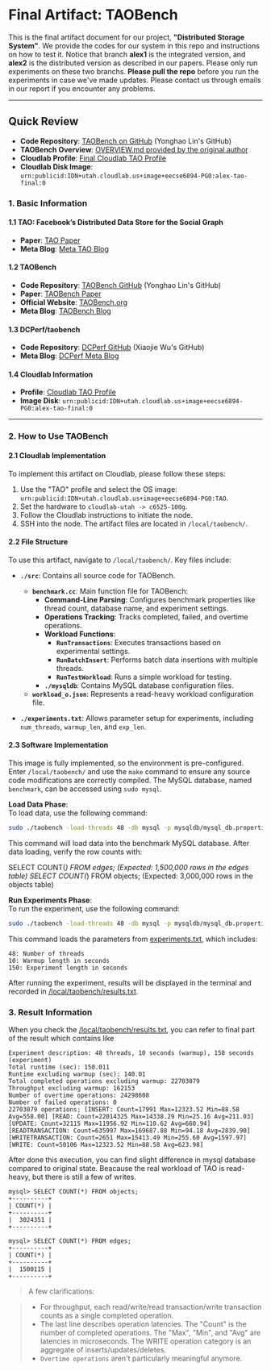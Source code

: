 # Final Artifact: TAOBench

This is the final artifact document for our project, **"Distributed Storage System"**. We provide the codes for our system in this repo and instructions on how to test it. Notice that branch **alex1** is the integrated version, and **alex2** is the distributed version as described in our papers. Please only run experiments on these two branchs. **Please pull the repo** before you run the experiments in case we've made updates. Please contact us through emails in our report if you encounter any problems.

---

## Quick Review

- **Code Repository**: [TAOBench on GitHub](https://github.com/TheSkyRS/taobench) (Yonghao Lin's GitHub)
- **TAOBench Overview**: [OVERVIEW.md provided by the original author](OVERVIEW.md)
- **Cloudlab Profile**: [Final Cloudlab TAO Profile](https://www.cloudlab.us/p/EECSE6894/alex-tao)
- **Cloudlab Disk Image**: `urn:publicid:IDN+utah.cloudlab.us+image+eecse6894-PG0:alex-tao-final:0`

### 1. Basic Information

#### 1.1 TAO: Facebook’s Distributed Data Store for the Social Graph
- **Paper**: [TAO Paper](https://www.usenix.org/system/files/conference/atc13/atc13-bronson.pdf)
- **Meta Blog**: [Meta TAO Blog](https://engineering.fb.com/2013/06/25/core-infra/tao-the-power-of-the-graph/)

#### 1.2 TAOBench
- **Code Repository**: [TAOBench GitHub](https://github.com/TheSkyRS/taobench) (Yonghao Lin's GitHub)
- **Paper**: [TAOBench Paper](https://www.vldb.org/pvldb/vol15/p1965-cheng.pdf)
- **Official Website**: [TAOBench.org](https://taobench.org/)
- **Meta Blog**: [TAOBench Blog](https://engineering.fb.com/2022/09/07/core-infra/taobench/)

#### 1.3 DCPerf/taobench
- **Code Repository**: [DCPerf GitHub](https://github.com/AlexWFreeman/Data-Center-Processing) (Xiaojie Wu's GitHub)
- **Meta Blog**: [DCPerf Meta Blog](https://engineering.fb.com/2024/08/05/data-center-engineering/dcperf-open-source-benchmark-suite-for-hyperscale-compute-applications/)

#### 1.4 Cloudlab Information
- **Profile**: [Cloudlab TAO Profile](https://www.cloudlab.us/p/EECSE6894/alex-tao)
- **Image Disk**: `urn:publicid:IDN+utah.cloudlab.us+image+eecse6894-PG0:alex-tao-final:0`

---

### 2. How to Use TAOBench

#### 2.1 Cloudlab Implementation

To implement this artifact on Cloudlab, please follow these steps:

1. Use the "TAO" profile and select the OS image: `urn:publicid:IDN+utah.cloudlab.us+image+eecse6894-PG0:TAO`.
2. Set the hardware to `cloudlab-utah -> c6525-100g`.
3. Follow the Cloudlab instructions to initiate the node.
4. SSH into the node. The artifact files are located in `/local/taobench/`.

#### 2.2 File Structure

To use this artifact, navigate to `/local/taobench/`. Key files include:

- **`./src`**: Contains all source code for TAOBench.
  - **`benchmark.cc`**: Main function file for TAOBench:
    - **Command-Line Parsing**: Configures benchmark properties like thread count, database name, and experiment settings.
    - **Operations Tracking**: Tracks completed, failed, and overtime operations.
    - **Workload Functions**:
      - **`RunTransactions`**: Executes transactions based on experimental settings.
      - **`RunBatchInsert`**: Performs batch data insertions with multiple threads.
      - **`RunTestWorkload`**: Runs a simple workload for testing.
    - **`./mysqldb`**: Contains MySQL database configuration files.
  - **`workload_o.json`**: Represents a read-heavy workload configuration file.

- **`./experiments.txt`**: Allows parameter setup for experiments, including `num_threads`, `warmup_len`, and `exp_len`.

#### 2.3 Software Implementation

This image is fully implemented, so the environment is pre-configured. Enter `/local/taobench/` and use the `make` command to ensure any source code modifications are correctly compiled. The MySQL database, named `benchmark`, can be accessed using `sudo mysql`.

**Load Data Phase**:  
To load data, use the following command:

```bash
sudo ./taobench -load-threads 48 -db mysql -p mysqldb/mysql_db.properties -c src/workload_o.json -load -n 1500000
```

This command will load data into the benchmark MySQL database. After data loading, verify the row counts with:

SELECT COUNT(*) FROM edges; (Expected: 1,500,000 rows in the edges table)
SELECT COUNT(*) FROM objects; (Expected: 3,000,000 rows in the objects table)

**Run Experiments Phase**:  
To run the experiment, use the following command:

```bash
sudo ./taobench -load-threads 48 -db mysql -p mysqldb/mysql_db.properties -c src/workload_o.json -run -e experiments.txt
```

This command loads the parameters from [experiments.txt](experiments.txt), which includes:
```
48: Number of threads
10: Warmup length in seconds
150: Experiment length in seconds
```
After running the experiment, results will be displayed in the terminal and recorded in [/local/taobench/results.txt](results.txt).

### 3. Result Information

When you check the [/local/taobench/results.txt](results.txt), you can refer to final part of the result which contains like
```
Experiment description: 48 threads, 10 seconds (warmup), 150 seconds (experiment)
Total runtime (sec): 150.011
Runtime excluding warmup (sec): 140.01
Total completed operations excluding warmup: 22703079
Throughput excluding warmup: 162153
Number of overtime operations: 24298608
Number of failed operations: 0
22703079 operations; [INSERT: Count=17991 Max=12323.52 Min=88.58 Avg=558.00] [READ: Count=22014325 Max=14338.29 Min=25.16 Avg=211.03] [UPDATE: Count=32115 Max=11956.92 Min=110.62 Avg=660.94] [READTRANSACTION: Count=635997 Max=169687.88 Min=94.18 Avg=2839.90] [WRITETRANSACTION: Count=2651 Max=15413.49 Min=255.60 Avg=1597.97] [WRITE: Count=50106 Max=12323.52 Min=88.58 Avg=623.98]
```

After done this execution, you can find slight difference in mysql database compared to original state.
Beacause the real workload of TAO is read-heavy, but there is still a few of writes.

```
mysql> SELECT COUNT(*) FROM objects;
+----------+
| COUNT(*) |
+----------+
|  3024351 |
+----------+

mysql> SELECT COUNT(*) FROM edges;
+----------+
| COUNT(*) |
+----------+
|  1500115 |
+----------+
```

> A few clarifications:

> - For throughput, each read/write/read transaction/write transaction counts as a single completed operation.
> - The last line describes operation latencies. The "Count" is the number of completed operations. The "Max", "Min", and "Avg" are latencies in microseconds. The WRITE operation category is an aggregate of inserts/updates/deletes.
> - `Overtime operations` aren't particularly meaningful anymore.
